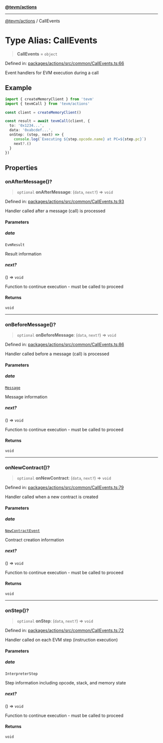 [**@tevm/actions**](../README.md)

***

[@tevm/actions](../globals.md) / CallEvents

# Type Alias: CallEvents

> **CallEvents** = `object`

Defined in: [packages/actions/src/common/CallEvents.ts:66](https://github.com/evmts/tevm-monorepo/blob/main/packages/actions/src/common/CallEvents.ts#L66)

Event handlers for EVM execution during a call

## Example

```typescript
import { createMemoryClient } from 'tevm'
import { tevmCall } from 'tevm/actions'

const client = createMemoryClient()

const result = await tevmCall(client, {
  to: '0x1234...',
  data: '0xabcdef...',
  onStep: (step, next) => {
    console.log(`Executing ${step.opcode.name} at PC=${step.pc}`)
    next?.()
  }
})
```

## Properties

### onAfterMessage()?

> `optional` **onAfterMessage**: (`data`, `next?`) => `void`

Defined in: [packages/actions/src/common/CallEvents.ts:93](https://github.com/evmts/tevm-monorepo/blob/main/packages/actions/src/common/CallEvents.ts#L93)

Handler called after a message (call) is processed

#### Parameters

##### data

`EvmResult`

Result information

##### next?

() => `void`

Function to continue execution - must be called to proceed

#### Returns

`void`

***

### onBeforeMessage()?

> `optional` **onBeforeMessage**: (`data`, `next?`) => `void`

Defined in: [packages/actions/src/common/CallEvents.ts:86](https://github.com/evmts/tevm-monorepo/blob/main/packages/actions/src/common/CallEvents.ts#L86)

Handler called before a message (call) is processed

#### Parameters

##### data

[`Message`](../interfaces/Message.md)

Message information

##### next?

() => `void`

Function to continue execution - must be called to proceed

#### Returns

`void`

***

### onNewContract()?

> `optional` **onNewContract**: (`data`, `next?`) => `void`

Defined in: [packages/actions/src/common/CallEvents.ts:79](https://github.com/evmts/tevm-monorepo/blob/main/packages/actions/src/common/CallEvents.ts#L79)

Handler called when a new contract is created

#### Parameters

##### data

[`NewContractEvent`](../interfaces/NewContractEvent.md)

Contract creation information

##### next?

() => `void`

Function to continue execution - must be called to proceed

#### Returns

`void`

***

### onStep()?

> `optional` **onStep**: (`data`, `next?`) => `void`

Defined in: [packages/actions/src/common/CallEvents.ts:72](https://github.com/evmts/tevm-monorepo/blob/main/packages/actions/src/common/CallEvents.ts#L72)

Handler called on each EVM step (instruction execution)

#### Parameters

##### data

`InterpreterStep`

Step information including opcode, stack, and memory state

##### next?

() => `void`

Function to continue execution - must be called to proceed

#### Returns

`void`
